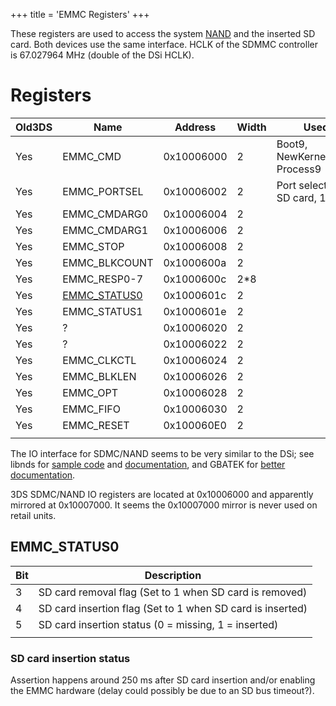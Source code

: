+++
title = 'EMMC Registers'
+++

These registers are used to access the system
[NAND](Flash_Filesystem "wikilink") and the inserted SD card. Both
devices use the same interface. HCLK of the SDMMC controller is
67.027964 MHz (double of the DSi HCLK).

# Registers

| Old3DS | Name                                     | Address    | Width | Used by                               |
|--------|------------------------------------------|------------|-------|---------------------------------------|
| Yes    | EMMC_CMD                                 | 0x10006000 | 2     | Boot9, NewKernel9Loader, Process9     |
| Yes    | EMMC_PORTSEL                             | 0x10006002 | 2     | Port selection, 0 = SD card, 1 = NAND |
| Yes    | EMMC_CMDARG0                             | 0x10006004 | 2     |                                       |
| Yes    | EMMC_CMDARG1                             | 0x10006006 | 2     |                                       |
| Yes    | EMMC_STOP                                | 0x10006008 | 2     |                                       |
| Yes    | EMMC_BLKCOUNT                            | 0x1000600a | 2     |                                       |
| Yes    | EMMC_RESP0-7                             | 0x1000600c | 2\*8  |                                       |
| Yes    | [EMMC_STATUS0](#emmc_status0 "wikilink") | 0x1000601c | 2     |                                       |
| Yes    | EMMC_STATUS1                             | 0x1000601e | 2     |                                       |
| Yes    | ?                                        | 0x10006020 | 2     |                                       |
| Yes    | ?                                        | 0x10006022 | 2     |                                       |
| Yes    | EMMC_CLKCTL                              | 0x10006024 | 2     |                                       |
| Yes    | EMMC_BLKLEN                              | 0x10006026 | 2     |                                       |
| Yes    | EMMC_OPT                                 | 0x10006028 | 2     |                                       |
| Yes    | EMMC_FIFO                                | 0x10006030 | 2     |                                       |
| Yes    | EMMC_RESET                               | 0x100060E0 | 2     |                                       |
|        |                                          |            |       |                                       |

The IO interface for SDMC/NAND seems to be very similar to the DSi; see
libnds for [sample
code](https://github.com/devkitPro/libnds/blob/master/source/arm7/sdmmc.twl.c)
and
[documentation](https://github.com/devkitPro/libnds/blob/master/include/nds/arm7/sdmmc.h),
and GBATEK for [better
documentation](http://problemkaputt.de/gbatek.htm#dsisdmmcioportscommandparamresponsedata).

3DS SDMC/NAND IO registers are located at 0x10006000 and apparently
mirrored at 0x10007000. It seems the 0x10007000 mirror is never used on
retail units.

## EMMC_STATUS0

| Bit | Description                                                |
|-----|------------------------------------------------------------|
| 3   | SD card removal flag (Set to 1 when SD card is removed)    |
| 4   | SD card insertion flag (Set to 1 when SD card is inserted) |
| 5   | SD card insertion status (0 = missing, 1 = inserted)       |
|     |                                                            |

### SD card insertion status

Assertion happens around 250 ms after SD card insertion and/or enabling
the EMMC hardware (delay could possibly be due to an SD bus timeout?).
